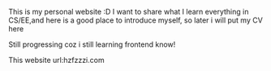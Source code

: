 This is my personal website :D I want to share what I learn everything in CS/EE,and here is a good place to introduce myself,
so later i will put my CV here

Still progressing coz i still learning frontend know!

This website url:hzfzzzi.com

